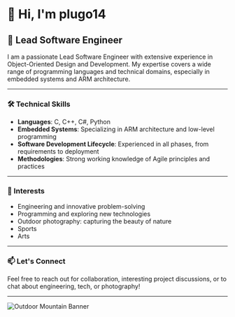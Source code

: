 # 👋 Hi, I'm plugo14

## 🚀 Lead Software Engineer

I am a passionate Lead Software Engineer with extensive experience in Object-Oriented Design and Development. My expertise covers a wide range of programming languages and technical domains, especially in embedded systems and ARM architecture.

---

### 🛠️ Technical Skills

- **Languages**: C, C++, C#, Python
- **Embedded Systems**: Specializing in ARM architecture and low-level programming
- **Software Development Lifecycle**: Experienced in all phases, from requirements to deployment
- **Methodologies**: Strong working knowledge of Agile principles and practices

---

### 🌟 Interests

- Engineering and innovative problem-solving
- Programming and exploring new technologies
- Outdoor photography: capturing the beauty of nature
- Sports
- Arts

---

### 📫 Let's Connect

Feel free to reach out for collaboration, interesting project discussions, or to chat about engineering, tech, or photography!

---

![Outdoor Mountain Banner](images/jobos.jpg) <!-- Change or remove this banner image as desired -->
